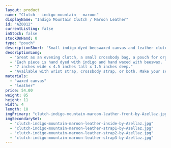 ```yaml
---
layout: product
name: "Clutch - indigo mountain - maroon"
displayName: "Indigo Mountain Clutch / Maroon Leather"
id: "AZ0012"
currentListing: false
inStock: false
stockOnHand: 0
type: "pouch"
descriptionShort: "Small indigo-dyed beeswaxed canvas and leather clutch."
descriptionLong: 
  - "Great as an evening clutch, a small crossbody bag, a pouch for organizing in a larger bag, or all three! Fits the essentials (phone, credit cards, keys). I particularly love this bag for travel as it fits compactly in a suitcase and can be used for both nights out and minimalist day trips."
  - "Each piece is hand dyed with indigo and hand waxed with beeswax. The base of the bag is made from English Bridle leather which is luxurious, water resistant, and durable; vegetable tanned in Pennsylvania by a company that was founded in 1867, from North American cattle. Includes all brass hardware and a Riri zipper."
  - "7 inches wide x 4.5 inches tall x 1.5 inches deep."
  - "Available with wrist strap, crossbody strap, or both. Make your selection from within the shopping cart."
materials: 
  - "waxed canvas"
  - "leather"
price: 54.00
weight: 85
height: 11
width: 4
length: 18
imgPrimary: "clutch-indigo-mountain-maroon-leather-front-by-Azellaz.jpg"
imgSecondarySet: 
  - "clutch-indigo-mountain-maroon-leather-inside-by-Azellaz.jpg"
  - "clutch-indigo-mountain-maroon-leather-strap1-by-Azellaz.jpg"
  - "clutch-indigo-mountain-maroon-leather-strap2-by-Azellaz.jpg"
  - "clutch-indigo-mountain-maroon-leather-strap3-by-Azellaz.jpg"
---
```

